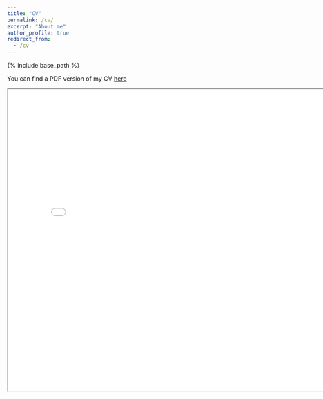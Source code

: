 ```yaml
---
title: "CV"
permalink: /cv/
excerpt: "About me"
author_profile: true
redirect_from: 
  - /cv
---
```


{% include base_path %}

You can find a PDF version of my CV [here](https://NataliaLamberova.github.io/files/Natalia-Lamberova-CV.pdf)

<html lang="en" style="width:100%; height:300%;">

<div>

<iframe src="/files/Natalia-Lamberova-CV.pdf" width="800px" height="700px"></iframe>
</div>

</html>

<!--

# EDUCATION

**University of California, Los Angeles**, PhD in Comparative Politics and Government   2020

Topic: "*Political Economy of Technological Development*"

Committee: Prof. Daniel Treisman (chair)

Prof. Chad Hazlett, Prof. Daniel Posner, Prof. Nico Voigtlander (Anderson School of Business)

**University of California, Los Angeles**, MS in Statistics    2020

**University of Maryland, College Park**, Graduate coursework required for PhD in Economics  2012-2014

**Kazan Federal University, Kazan**, Ph.D. (kandidat) in Economics  2011

**Kazan Federal University, Kazan** BA in Economics (with Honors)   2010

# ACADEMIC POSITIONS

**Postdoctoral Fellow**, Center for International Strategy, Technology and Policy, Sam Nunn School of International Affairs, Georgia Institute of Technology, 2020-now

**Research Fellow**, Department of Political Science, UCLA 2019-2020, 2014-16

**Teaching Fellow**, Anderson School of Management, UCLA  2019 

**Teaching Fellow**, Department of Political Science, UCLA  2016-18

**Research Fellow**, Center for the Study of Institutions and Development,

Higher School of Economics, Moscow  2013-14

**Lecturer**, Economics Department, Kazan National Technological Research University  2010-12 


# PUBLICATIONS

[**"The Puzzling Politics of R&D: Signaling Competence through Risky Projects"**](https://www.sciencedirect.com/science/article/pii/S0147596721000020) in *Journal of Comparative Economics*, 2021

[**"Stability of Revolutionary Governments in the Face of Mass Protest"**](https://www.sciencedirect.com/science/article/pii/S017626801930045X?casa_token=T5RXf4crfcQAAAAA:Y7C5q8AOg_trdfvsMCyz3woH_zpH_LcjmMJTiYRTiMYy3p8ak9ZtYWQBW1mwAGTd0Ci_b7xAoA) in *European Journal of Political Economy, 2019, 60, 2-20* (with Dmitry Dagaev and Anton Sobolev)

[**“Economic Transition and the Rise of Alternative Institutions: Political Connections in Putin’s Russia”**](https://onlinelibrary.wiley.com/doi/full/10.1111/ecot.12167?casa_token=1nP9SpxJ9H8AAAAA%3AqrhwGbA7KdXOIo8aw3P0-NZI_-l03IuVD35_IZvKecaPx_X2Gu_4ZXnERjTm9HIgZmPTnhpNyfBCaA) in *Economics of Transition*, 2018, Volume 26(4),615–648

[**“The Role of Business in Shaping Economic Policy.”**](www.jstor.org/stable/10.7864/j.ctt1zkjzsh.9) in *The New Autocracy: Information, Politics, and Policy in Putin's Russia*, 2018, 249-276, Brookings Institution Press (with Konstantin Sonin)

[**“Putin’s Strategy After the Global Financial Crisis of 2008-9"**](https://www.press.umich.edu/11354771/economic_shocks_and_authoritarian_stability) in *Economic Shocks and Authoritarian Stability: Duration, Financial Conditions, and Institutions*, 2020, University of Michigan Press, (with Daniel Treisman)



# CURRENT RESEARCH

[**"Why Governments Grow “Lemons” in the Market for Technology"**](#published-works)(under review)

[**"The Puzzling Politics of R&D: innovation and political connections"**](#published-works)

[**Measure for Measure: Using Events Data to Characterize Relationships in Networks**](with Anton Sobolev, Arthur Stein, Robert F. Trager)

[**"Leaderless Protests?"**](#published-works) (with Dmitry Dagaev, Anton Sobolev, and Konstantin Sonin)

[**"A friend of a friend: the evolution of positive country-to-country relations"**](#published-works)(with Arthur Stein, Robert F. Trager) 

[**"Patent Protection and Innovative Entrepreneurship: examining effect of Alice ruling on startup funding**](#works)(with Maxim Ananyev)

[**“Democratic Backsliding: Civil Society and Institutions under COVID-19**](#works)

# GRANTS

## External (while at UCLA)


IHS 2020 Summer Graduate Research Fellowship  2020

Institute for Humane Studies, New York, Research Grant   2019 

The Harriman Institute, New York, Travel Grant   2018, 2019 

Charles Koch Graduate Student Grant 2018 

The Harriman Institute, New York, Research Grant   2018 

Institute for Humane Studies, New York, Hayek Grant   2018, 2019, 2020, 2021 

Institute for Humane Studies, Arlington, PhD Fellowship   2015,2017,2018 

## External

The grant of President of Tatarstan for the outstanding graduate research  2012

Global Development Network CIS Department Development Grant  2012

Ronald Coase Institute Fellowship  2011

"Algarysh” grant of Tatarstan Republic to study in Washington University in St. Louis with full tuition coverage and stipend  2008-2009

## Internal (at UCLA)

Dissertation Year Fellowship  2019-2020

Dissertation Research Fellowship, the Center for European and Russian Studies  2018, 2019

UCLA Fellowship  2014

UCLA Dean's Stipend  2014


# PRESENTATIONS

APSA  (2021-scheduled), Society for Institutional and Organizational Economics conference (2021), Corruption, Tax Evasion and Institutions Conference at Stockholm School of Economics (2021), MPSA(2021) ,ASSA(2021),POLMETH (2020),International Center for the Study of Institutions and Development Conference, Higher School of Economics(2020), IHS SURF Workshop (2020), MPSA (2020 - online),Invited talk at UCLA Computational International Relations Workshop (2020), ASSA (2020), Joint Seminar of Higher School of Economics on Political Economy, ICSID and NES CSDSI (2019),Invited talk at IHS Graduate Workshop at George Mason University (2019),7th Annual Comparative Politics and Formal Theory Conference (2019),Geo-Economic and Geostrategic Dimensions of Great Power Competition in the 21st Century” Summer Training Course (2019), WPSA (2019), APSA (2018, 2016, 2014), MPSA (2019,2018, 2017, 2016, 2014), International Center for the Study of Institutions and Development Conference, Higher School of Economics (2019, 2018), European Economic Association Annual Conference (2015), April International Academic Conference On Economic and Social Development (2013, 2012, 2010, 2011), Moscow Higher School of Economics (2014), UCLA (2014,2015,2016)


# TEACHING EXPERIENCE

**Georgia  Institute of Technology**, ***Sam Nunn School of International Affairs***             

International Security            

Russia and Eurasia

**University of California, Los Angeles**, ***Anderson Business School***

Technology Analytics, with Prof. Keith Chen

**University of California, Los Angeles**, ***Department of Political Science***

Politics and Government of Post-Communist Russia, with Prof. Daniel Treisman

Politics and Strategy with Prof. Barry O'Neil and Prof. Kathleen Bawn

Experiments and Research Design with Prof. Graeme Blair

Peace and War, with Prof. Daborah Larson 

World Politics, with Prof. Leslie Johns

**University of Maryland**, ***Department of Economics***

Principles of Micro-Economics, with Prof. John Straub

Principles of Micro-Economics, with Prof. Naveen Sarna

Intermediate Macroeconomic Theory and Policy, with Prof.   
John Neri

# SERVICE

**Methods Workshops at Economics Department, Kazan National Research Technological University(organizer and lecturer)**:                  

Causal Inference Workshop  2019                                   
R Workshop  2018, 2019                    
Game Theory Workshop  2018             

**Manuscript Referee**: PLOS ONE, Journal of Economic Behavior and Organization, American Political Science Review, Journal of Comparative Economics

# SKILLS

SOFTWARE:  R (`keras`, `selenium`, `rvest`, `tm`, `ggplot2`, `tidyverse`, `sp`, `raster`,`daggity`,`gis`),

Stata, SPSS, \LaTeX

DATA COLLECTION: automated data extraction, automated text processing,

online and field experiments, surveys, interviews

# References
Prof. Daniel Treisman (chair of the dissertation committee), Department of Political Science,
University of California, Los Angeles, 4289 Bunche Hall, Los Angeles, CA 90095-1472, treisman@polisci.ucla.edu         

Prof. Chad Hazlett, Department of Political Science,
University of California, Los Angeles, 3264 Bunche Hall, Los Angeles, CA 90095-1472, chazlett@ucla.edu

Prof. Konstantin Sonin, John Dewey Distinguished Service Professor, Irving B. Harris School of Public Policy Studies, University of Chicago, ksonin@uchicago.edu

Prof. Sebastian Galiani, Department of Economics, University of Maryland, Tydings Hall, 7343 Preinkert Drive, College Park, sgaliani@umd.edu

-->
